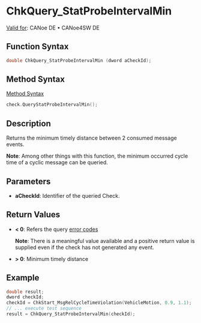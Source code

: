 # ChkQuery_StatProbeIntervalMin

[Valid for](../../../Shared/FeatureAvailability.md): CANoe DE • CANoe4SW DE

## Function Syntax

```c
double ChkQuery_StatProbeIntervalMin (dword aCheckId);
```

## Method Syntax

[Method Syntax](../../../Shared/CAPL/General/ClassesAndObjects.md)

```c
check.QueryStatProbeIntervalMin();
```

## Description

Returns the minimum timely distance between 2 consumed message events.

**Note**: Among other things with this function, the minimum occurred cycle time of a cyclic message can be queried.

## Parameters

- **aCheckId**: Identifier of the queried Check.

## Return Values

- **\< 0**: Refers the query [error codes](../CAPLfunctionsTSLErrorCodes.md)

  **Note**: There is a meaningful value available and a positive return value is supplied even if the check has not generated any event.

- **\> 0**: Minimum timely distance

## Example

```c
double result;
dword checkId;
checkId = ChkStart_MsgRelCycleTimeViolation(VehicleMotion, 0.9, 1.1);
// ... execute test sequence
result = ChkQuery_StatProbeIntervalMin(checkId);
```
